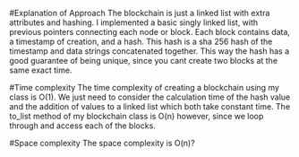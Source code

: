 #Explanation of Approach
The blockchain is just a linked list with extra attributes and hashing. I implemented a basic singly linked list, with previous pointers connecting each node or block. Each block contains data, a timestamp of creation, and a hash. This hash is a sha 256 hash of the timestamp and data strings concatenated together. This way the hash has a good guarantee of being unique, since you cant create two blocks at the same exact time.

#Time complexity
The time complexity of creating a blockchain using my class is O(1). We just need to consider the calculation time of the hash value and the addition of values to a linked list which both take constant time. The to_list method of my blockchain class is O(n) however, since we loop through and access each of the blocks.

#Space complexity
The space complexity is O(n)?
